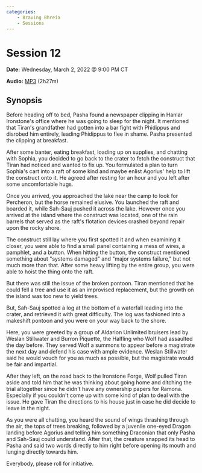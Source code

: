 ```yaml
---
categories:
    - Braving Bhreia
    - Sessions
---
```

# Session 12

**Date:** Wednesday, March 2, 2022 @ 9:00 PM CT

**Audio:** [MP3](https://drive.google.com/file/d/1VYw07k4cUjWjRGUwZe8wZ7Mnp6IbucDI/view?usp=sharing) (2h27m)

## Synopsis

Before heading off to bed, Pasha found a newspaper clipping in Hanlar Ironstone's office where he was going to sleep for the night. It mentioned that Tiran's grandfather had gotten into a bar fight with Phidippus and disrobed him entirely, leading Phidippus to flee in shame. Pasha presented the clipping at breakfast.

After some banter, eating breakfast, loading up on supplies, and chatting with Sophia, you decided to go back to the crater to fetch the construct that Tiran had noticed and wanted to fix up. You formulated a plan to turn Sophia's cart into a raft of some kind and maybe enlist Agorius' help to lift the construct onto it. He agreed after resting for an hour and you left after some uncomfortable hugs.

Once you arrived, you approached the lake near the camp to look for Percheron, but the horse remained elusive. You launched the raft and boarded it, while Sah-Sauj pushed it across the lake. However once you arrived at the island where the construct was located, one of the rain barrels that served as the raft's flotation devices crashed beyond repair upon the rocky shore.

The construct still lay where you first spotted it and when examining it closer, you were able to find a small panel containing a mess of wires, a pamphlet, and a button. When hitting the button, the construct mentioned something about "systems damaged" and "major systems failure," but not much more than that. After some heavy lifting by the entire group, you were able to hoist the thing onto the raft.

But there was still the issue of the broken pontoon. Tiran mentioned that he could fell a tree and use it as an improvised replacement, but the growth on the island was too new to yield trees.

But, Sah-Sauj spotted a log at the bottom of a waterfall leading into the crater, and retrieved it with great difficulty. The log was fashioned into a makeshift pontoon and you were on your way back to the shore.

Here, you were greeted by a group of Aldarion Unlimited bruisers lead by Weslan Stillwater and Burron Piquette, the Halfling who Wolf had assaulted the day before. They served Wolf a summons to appear before a magistrate the next day and defend his case with ample evidence. Weslan Stillwater said he would vouch for you as much as possible, but the magistrate would be fair and impartial.

After they left, on the road back to the Ironstone Forge, Wolf pulled Tiran aside and told him that he was thinking about going home and ditching the trial altogether since he didn't have any ownership papers for Ramona. Especially if you couldn't come up with some kind of plan to deal with the issue. He gave Tiran the directions to his house just in case he did decide to leave in the night.

As you were all chatting, you heard the sound of wings thrashing through the air, the tops of trees breaking, followed by a juvenile one-eyed Dragon landing before Agorius and telling him something Draconian that only Pasha and Sah-Sauj could understand. After that, the creature snapped its head to Pasha and said two words directly to him right before opening its mouth and lunging directly towards him.

Everybody, please roll for initiative.
